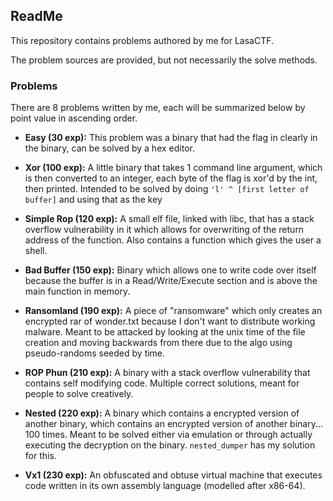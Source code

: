 ## ReadMe ##

This repository contains problems authored by me for LasaCTF. 

The problem sources are provided, but not necessarily the solve methods.

### Problems ###

There are 8 problems written by me, each will be summarized below by point value in ascending order.

- **Easy (30 exp):** This problem was a binary that had the flag in clearly in the binary, can be solved by a hex editor.

- **Xor (100 exp):** A little binary that takes 1 command line argument, which is then converted to an integer, each byte of the flag is xor'd by the int, then printed. Intended to be solved by doing `'l' ^ [first letter of buffer]` and using that as the key

- **Simple Rop (120 exp):** A small elf file, linked with libc, that has a stack overflow vulnerability in it which allows for overwriting of the return address of the function. Also contains a function which gives the user a shell.

- **Bad Buffer (150 exp):** Binary which allows one to write code over itself because the buffer is in a Read/Write/Execute section and is above the main function in memory. 

- **Ransomland (190 exp):** A piece of "ransomware" which only creates an encrypted rar of wonder.txt because I don't want to distribute working malware. Meant to be attacked by looking at the unix time of the file creation and moving backwards from there due to the algo using pseudo-randoms seeded by time.

- **ROP Phun (210 exp):** A binary with a stack overflow vulnerability that contains self modifying code. Multiple correct solutions, meant for people to solve creatively. 

- **Nested (220 exp):** A binary which contains a encrypted version of another binary, which contains an encrypted version of another binary... 100 times. Meant to be solved either via emulation or through actually executing the decryption on the binary. `nested_dumper` has my solution for this.

- **Vx1 (230 exp):** An obfuscated and obtuse virtual machine that executes code written in its own assembly language (modelled after x86-64). 
